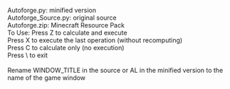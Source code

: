 Autoforge.py: minified version\
Autoforge_Source.py: original source\
Autoforge.zip: Minecraft Resource Pack\
To Use:
Press Z to calculate and execute\
Press X to execute the last operation (without recomputing)\
Press C to calculate only (no execution)\
Press \ to exit\
\
Rename WINDOW_TITLE in the source or AL in the minified version to the name of the game window
